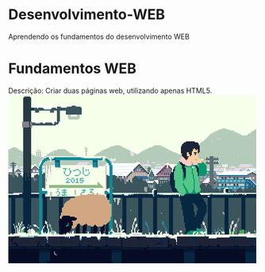 # Desenvolvimento-WEB
Aprendendo os fundamentos do desenvolvimento WEB

<h1>Fundamentos WEB</h1>
Descrição: Criar duas páginas web, utilizando apenas HTML5.
<img src="/assets/Japão gif apresentação.gif" alt="Japão em 8bits">